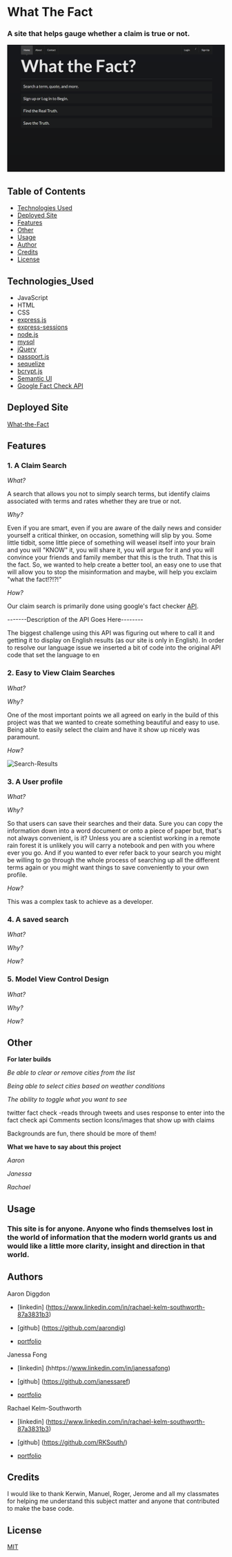# What The Fact

### A site that helps gauge whether a claim is true or not.
![What the Fact](Assets/FinishedProduct.png)

## Table of Contents
* [Technologies Used](Technologies_Used)
* [Deployed Site](Deployed)
* [Features](Features)
* [Other](Other)
* [Usage](Usage)
* [Author](Author)
* [Credits](Credits)
* [License](License)

## Technologies_Used
* JavaScript 
* HTML
* CSS
* [express.js](https://expressjs.com/)
* [express-sessions](https://www.npmjs.com/package/express-session)
* [node.js](https://www.npmjs.com/)
* [mysql](https://www.mysqltutorial.org/)
* [jQuery](https://jquery.com/)
* [passport.js](http://www.passportjs.org/)
* [sequelize](https://github.com/sequelize/sequelize/)
* [bcrypt.js](https://www.npmjs.com/package/bcryptjs) 
* [Semantic UI](https://semantic-ui.com/)
* [Google Fact Check API](https://developers.google.com/fact-check/tools/api)

## Deployed Site
[What-the-Fact](https://what-the-fact.herokuapp.com/)

## Features 


### __1. A Claim Search__

_What?_

A search that allows you not to simply search terms, but identify claims associated with terms and rates whether they are true or not. 

_Why?_

Even if you are smart, even if you are aware of the daily news and consider yourself a critical thinker, on occasion, something will slip by you. Some little tidbit, some little piece of something will weasel itself into your brain and you will "KNOW" it, you will share it, you will argue for it and you will convince your friends and family member that this is the truth. That this is the fact. So, we wanted to help create a better tool, an easy one to use that will allow you to stop the misinformation and maybe, will help you exclaim "what the fact!?!?!" 

_How?_

Our claim search is primarily done using google's fact checker [API](https://developers.google.com/fact-check/tools/api). 

 -------Description of the API Goes Here--------

The biggest challenge using this API was figuring out where to call it and  getting it to display on English results (as our site is only in English). In order to resolve our language issue we inserted a bit of code into the original API code that set the language to en


### __2. Easy to View Claim Searches__

_What?_



_Why?_

One of the most important points we all agreed on early in the build of this project was that we wanted to create something beautiful and easy to use. Being able to easily select the claim and have it show up nicely was paramount.

_How?_

![Search-Results](Assets/CodeSnippet01)

### __3. A User profile__

_What?_

_Why?_

So that users can save their searches and their data. Sure you can copy the information down into a word document or onto a piece of paper but, that's not always convenient, is it? Unless you are a scientist working in a remote rain forest it is unlikely you will carry a notebook and pen with you where ever you go. And if you wanted to ever refer back to your search you might be willing to go through the whole process of searching up all the different terms again or you might want things to save conveniently to your own profile. 


_How?_

This was a complex task to achieve as a developer. 
 

### __4. A saved search__
_What?_

_Why?_

_How?_

### __5. Model View Control Design__
_What?_

_Why?_

_How?_


##  Other

 __For later builds__

_Be able to clear or remove cities from the list_

 

_Being able to select cities based on weather conditions_



_The ability to toggle what you want to see_

 twitter fact check -reads through tweets and uses response to enter into the fact check api
 Comments section
 Icons/images that show up with claims


Backgrounds are fun, there should be more of them!

 __What we have to say about this project__

 _Aaron_

 _Janessa_
  
_Rachael_  

## Usage
### This site is for anyone. Anyone who finds themselves lost in the world of information that the modern world grants us and would like a little more clarity, insight and direction in that world. 
    

## Authors 

Aaron Diggdon

* [linkedin] (https://www.linkedin.com/in/rachael-kelm-southworth-87a3831b3) 

* [github] (https://github.com/aarondig)

* [portfolio](https://rksouth.github.io/responsive_portfolio/)

Janessa Fong

* [linkedin] (hhttps://www.linkedin.com/in/janessafong) 

* [github] (https://github.com/janessaref)

* [portfolio](https://rksouth.github.io/responsive_portfolio/)

Rachael Kelm-Southworth

* [linkedin] (https://www.linkedin.com/in/rachael-kelm-southworth-87a3831b3) 

* [github] (https://github.com/RKSouth/)

* [portfolio](https://rksouth.github.io/responsive_portfolio/)

 ## Credits

I would like to thank Kerwin, Manuel, Roger, Jerome and all my classmates for helping me understand this subject matter and anyone that contributed to make the base code.

## License
[MIT](https://choosealicense.com/licenses/mit/)





